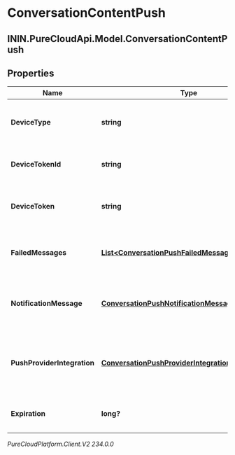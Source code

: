 # ConversationContentPush

## ININ.PureCloudApi.Model.ConversationContentPush

## Properties

|Name | Type | Description | Notes|
|------------ | ------------- | ------------- | -------------|
| **DeviceType** | **string** | The device type used to send the push notification | |
| **DeviceTokenId** | **string** | Unique Id of the device token | |
| **DeviceToken** | **string** | device token from the notification provider | |
| **FailedMessages** | [**List&lt;ConversationPushFailedMessageReferences&gt;**](ConversationPushFailedMessageReferences) | MessageIds failed to be sent which trigger the push event | |
| **NotificationMessage** | [**ConversationPushNotificationMessageLabel**](ConversationPushNotificationMessageLabel) | Title and body localized according to deployment | |
| **PushProviderIntegration** | [**ConversationPushProviderIntegration**](ConversationPushProviderIntegration) | Push provider integrations details configured on the deployment | |
| **Expiration** | **long?** | The time to live of the pushed message | |



_PureCloudPlatform.Client.V2 234.0.0_
